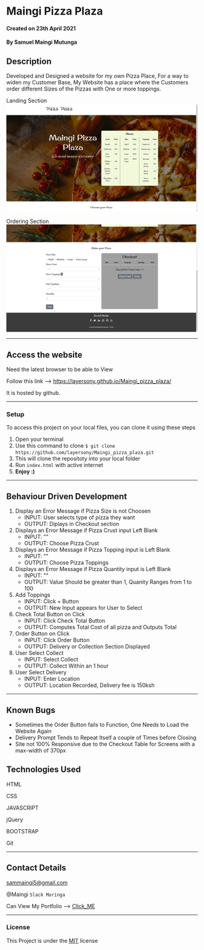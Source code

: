 # Maingi Pizza Plaza


#### Created on 23th April 2021
#### By Samuel Maingi Mutunga

## Description 
Developed and Designed a website for my own Pizza Place, For a way to widen my Customer Base, My Website has a place where the Customers order different Sizes of the Pizzas with One or more toppings.


Landing Section
![Preview](./images/pizza1.png)

Ordering Section
![Preview](./images/pizza2.png)


---

## Access the website
Need the latest browser to be able to View

Follow this link --> https://layersony.github.io/Maingi_pizza_plaza/

It is hosted by github.

---

### Setup
To access this project on your local files, you can clone it using these steps
1. Open your terminal
1. Use this command to clone `$ git clone https://github.com/layersony/Maingi_pizza_plaza.git`
1. This will clone the repositoty into your local folder
1. Run `index.html` with active internet
1. __Enjoy :)__

---

## Behaviour Driven Development

1. Display an Error Message if Pizza Size is not Choosen
   - INPUT: User selects type of pizza they want
   - OUTPUT: Diplays in Checkout section
2. Displays an Error Message if Pizza Crust input Left Blank
   - INPUT: ""
   - OUTPUT: Choose Pizza Crust
3. Displays an Error Message if Pizza Topping input is Left Blank
   - INPUT: ""
   - OUTPUT: Choose Pizza Toppings
3. Displays an Error Message if Pizza Quantity input is Left Blank
   - INPUT: ""
   - OUTPUT: Value Should be greater than 1, Quanity Ranges from 1 to 100
7. Add Toppings
   - INPUT: Click + Button
   - OUTPUT: New Input appears for User to Select
4. Check Total Button on Click
   - INPUT: Click Check Total Button
   - OUTPUT: Computes Total Cost of all pizza and Outputs Total
5. Order Button on Click
   - INPUT: Click Order Button
   - OUTPUT: Delivery or Collection Section Displayed
6. User Select Collect
   - INPUT: Select Collect
   - OUTPUT: Collect Within an 1 hour
7. User Select Delivery
   - INPUT: Enter Location
   - OUTPUT: Location Recorded, Delivery fee is 150ksh

---

## Known Bugs

* Sometimes the Order Button fails to Function, One Needs to Load the Website Again
* Delivery Prompt Tends to Repeat Itself  a couple of Times before Closing
* Site not 100% Responsive due to the Checkout Table for Screens with a max-width of 370px

## Technologies Used
HTML

CSS

JAVASCRIPT

jQuery

BOOTSTRAP

Git

---

## Contact Details
sammaingi5@gmail.com

@Maingi `Slack Moringa`

Can View My Portfolio --> [Click_ME](https://layersony.github.io/portfolio/)

---

### License
This Project is under the [MIT](LICENCE) license